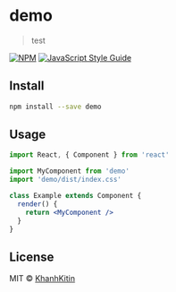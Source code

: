 # demo

> test

[![NPM](https://img.shields.io/npm/v/demo.svg)](https://www.npmjs.com/package/demo) [![JavaScript Style Guide](https://img.shields.io/badge/code_style-standard-brightgreen.svg)](https://standardjs.com)

## Install

```bash
npm install --save demo
```

## Usage

```jsx
import React, { Component } from 'react'

import MyComponent from 'demo'
import 'demo/dist/index.css'

class Example extends Component {
  render() {
    return <MyComponent />
  }
}
```

## License

MIT © [KhanhKitin](https://github.com/KhanhKitin)
